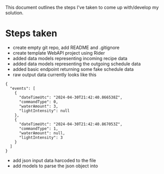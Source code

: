 This document outlines the steps I've taken to come up with/develop my solution.

# Steps taken 
* create empty git repo, add README and .gitignore
* create template WebAPI project using Rider 
* added data models representing incoming recipe data
* added data models representing the outgoing schedule data
* added basic endpoint returning some fake schedule data
* raw output data currently looks like this
```
{
  "events": [
    {
      "dateTimeUtc": "2024-04-30T21:42:40.866538Z",
      "commandType": 0,
      "waterAmount": 3,
      "lightIntensity": null
    },
    {
      "dateTimeUtc": "2024-04-30T21:42:40.867053Z",
      "commandType": 1,
      "waterAmount": null,
      "lightIntensity": 3
    }
  ]
}
```
* add json input data harcoded to the file
* add models to parse the json object into
